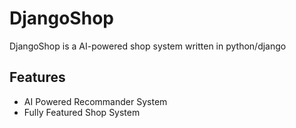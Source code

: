 # DjangoShop
DjangoShop is a AI-powered shop system written in python/django

## Features
- AI Powered Recommander System
- Fully Featured Shop System

